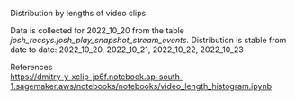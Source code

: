 Distribution by lengths of video clips

Data is collected for 2022_10_20 from the table
*josh_recsys.josh_play_snapshot_stream_events.* Distribution is stable
from date to date: 2022_10_20, 2022_10_21, 2022_10_22, 2022_10_23

References\
<https://dmitry-y-xclip-jp6f.notebook.ap-south-1.sagemaker.aws/notebooks/notebooks/video_length_histogram.ipynb>
